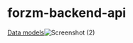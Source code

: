 # forzm-backend-api
[Data models](http://url/to/image.jpg)![Screenshot (2)](https://user-images.githubusercontent.com/71728683/127733968-975ed1bc-a38a-45be-a36f-b3845ebb5364.png)
